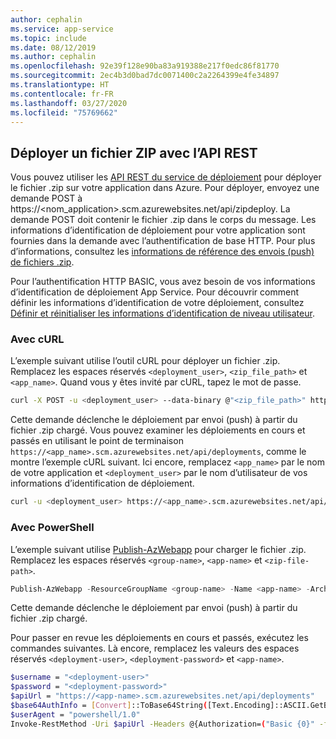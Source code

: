 ```yaml
---
author: cephalin
ms.service: app-service
ms.topic: include
ms.date: 08/12/2019
ms.author: cephalin
ms.openlocfilehash: 92e39f128e90ba83a919388e217f0edc86f81770
ms.sourcegitcommit: 2ec4b3d0bad7dc0071400c2a2264399e4fe34897
ms.translationtype: HT
ms.contentlocale: fr-FR
ms.lasthandoff: 03/27/2020
ms.locfileid: "75769662"
---
```

## <a name="deploy-zip-file-with-rest-apis"></a><a name="rest"></a>Déployer un fichier ZIP avec l’API REST 

Vous pouvez utiliser les [API REST du service de déploiement](https://github.com/projectkudu/kudu/wiki/REST-API) pour déployer le fichier .zip sur votre application dans Azure. Pour déployer, envoyez une demande POST à https://<nom_application>.scm.azurewebsites.net/api/zipdeploy. La demande POST doit contenir le fichier .zip dans le corps du message. Les informations d’identification de déploiement pour votre application sont fournies dans la demande avec l’authentification de base HTTP. Pour plus d’informations, consultez les [informations de référence des envois (push) de fichiers .zip](https://github.com/projectkudu/kudu/wiki/Deploying-from-a-zip-file). 

Pour l’authentification HTTP BASIC, vous avez besoin de vos informations d’identification de déploiement App Service. Pour découvrir comment définir les informations d’identification de votre déploiement, consultez [Définir et réinitialiser les informations d’identification de niveau utilisateur](../articles/app-service/deploy-configure-credentials.md#userscope).

### <a name="with-curl"></a>Avec cURL

L’exemple suivant utilise l’outil cURL pour déployer un fichier .zip. Remplacez les espaces réservés `<deployment_user>`, `<zip_file_path>` et `<app_name>`. Quand vous y êtes invité par cURL, tapez le mot de passe.

```bash
curl -X POST -u <deployment_user> --data-binary @"<zip_file_path>" https://<app_name>.scm.azurewebsites.net/api/zipdeploy
```

Cette demande déclenche le déploiement par envoi (push) à partir du fichier .zip chargé. Vous pouvez examiner les déploiements en cours et passés en utilisant le point de terminaison `https://<app_name>.scm.azurewebsites.net/api/deployments`, comme le montre l’exemple cURL suivant. Ici encore, remplacez `<app_name>` par le nom de votre application et `<deployment_user>` par le nom d’utilisateur de vos informations d’identification de déploiement.

```bash
curl -u <deployment_user> https://<app_name>.scm.azurewebsites.net/api/deployments
```

### <a name="with-powershell"></a>Avec PowerShell

L’exemple suivant utilise [Publish-AzWebapp](/powershell/module/az.websites/publish-azwebapp) pour charger le fichier .zip. Remplacez les espaces réservés `<group-name>`, `<app-name>` et `<zip-file-path>`.

```powershell
Publish-AzWebapp -ResourceGroupName <group-name> -Name <app-name> -ArchivePath <zip-file-path>
```

Cette demande déclenche le déploiement par envoi (push) à partir du fichier .zip chargé. 

Pour passer en revue les déploiements en cours et passés, exécutez les commandes suivantes. Là encore, remplacez les valeurs des espaces réservés `<deployment-user>`, `<deployment-password>` et `<app-name>`.

```bash
$username = "<deployment-user>"
$password = "<deployment-password>"
$apiUrl = "https://<app-name>.scm.azurewebsites.net/api/deployments"
$base64AuthInfo = [Convert]::ToBase64String([Text.Encoding]::ASCII.GetBytes(("{0}:{1}" -f $username, $password)))
$userAgent = "powershell/1.0"
Invoke-RestMethod -Uri $apiUrl -Headers @{Authorization=("Basic {0}" -f $base64AuthInfo)} -UserAgent $userAgent -Method GET
```
